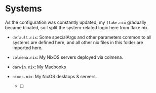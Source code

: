 # Systems

As the configuration was constantly updated, my `flake.nix` gradually became bloated, so I split the system-related logic here from flake.nix.

- `default.nix`: Some specialArgs and other parameters common to all systems are defined here, and all other nix files in this folder are imported here.
- `colmena.nix`: My NixOS servers deployed via colmena.
- `darwin.nix`: My Macbooks
- `nixos.nix`: My NixOS desktops & servers.


  * [ ] 
